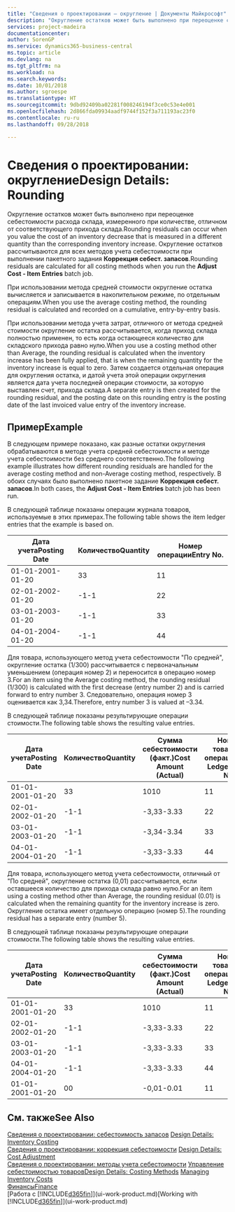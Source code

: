 ```yaml
---
title: "Сведения о проектировании — округление | Документы Майкрософт"
description: "Округление остатков может быть выполнено при переоценке себестоимости расхода склада, измеренного при количестве, отличном от соответствующего прихода склада. Округление остатков рассчитываются для всех методов учета себестоимости при выполнении пакетного задания **Коррекция себест. запасов**."
services: project-madeira
documentationcenter: 
author: SorenGP
ms.service: dynamics365-business-central
ms.topic: article
ms.devlang: na
ms.tgt_pltfrm: na
ms.workload: na
ms.search.keywords: 
ms.date: 10/01/2018
ms.author: sgroespe
ms.translationtype: HT
ms.sourcegitcommit: 9dbd92409ba02281f008246194f3ce0c53e4e001
ms.openlocfilehash: 2d866fda09934aadf9744f152f3a711193ac23f0
ms.contentlocale: ru-ru
ms.lasthandoff: 09/28/2018

---
```

# <a name="design-details-rounding"></a><span data-ttu-id="f211b-104">Сведения о проектировании: округление</span><span class="sxs-lookup"><span data-stu-id="f211b-104">Design Details: Rounding</span></span>
<span data-ttu-id="f211b-105">Округление остатков может быть выполнено при переоценке себестоимости расхода склада, измеренного при количестве, отличном от соответствующего прихода склада.</span><span class="sxs-lookup"><span data-stu-id="f211b-105">Rounding residuals can occur when you value the cost of an inventory decrease that is measured in a different quantity than the corresponding inventory increase.</span></span> <span data-ttu-id="f211b-106">Округление остатков рассчитываются для всех методов учета себестоимости при выполнении пакетного задания **Коррекция себест. запасов**.</span><span class="sxs-lookup"><span data-stu-id="f211b-106">Rounding residuals are calculated for all costing methods when you run the **Adjust Cost - Item Entries** batch job.</span></span>  

 <span data-ttu-id="f211b-107">При использовании метода средней стоимости округление остатка вычисляется и записывается в накопительном режиме, по отдельным операциям.</span><span class="sxs-lookup"><span data-stu-id="f211b-107">When you use the average costing method, the rounding residual is calculated and recorded on a cumulative, entry-by-entry basis.</span></span>  

 <span data-ttu-id="f211b-108">При использовании метода учета затрат, отличного от метода средней стоимости округление остатка рассчитывается, когда приход склада полностью применен, то есть когда остающееся количество для складского прихода равно нулю.</span><span class="sxs-lookup"><span data-stu-id="f211b-108">When you use a costing method other than Average, the rounding residual is calculated when the inventory increase has been fully applied, that is when the remaining quantity for the inventory increase is equal to zero.</span></span> <span data-ttu-id="f211b-109">Затем создается отдельная операция для округления остатка, и датой учета этой операции округления является дата учета последней операции стоимости, за которую выставлен счет, прихода склада.</span><span class="sxs-lookup"><span data-stu-id="f211b-109">A separate entry is then created for the rounding residual, and the posting date on this rounding entry is the posting date of the last invoiced value entry of the inventory increase.</span></span>  

## <a name="example"></a><span data-ttu-id="f211b-110">Пример</span><span class="sxs-lookup"><span data-stu-id="f211b-110">Example</span></span>  
 <span data-ttu-id="f211b-111">В следующем примере показано, как разные остатки округления обрабатываются в методе учета средней себестоимости и методе учета себестоимости без среднего соответственно.</span><span class="sxs-lookup"><span data-stu-id="f211b-111">The following example illustrates how different rounding residuals are handled for the average costing method and non-Average costing method, respectively.</span></span> <span data-ttu-id="f211b-112">В обоих случаях было выполнено пакетное задание **Коррекция себест. запасов**.</span><span class="sxs-lookup"><span data-stu-id="f211b-112">In both cases, the **Adjust Cost - Item Entries** batch job has been run.</span></span>  

 <span data-ttu-id="f211b-113">В следующей таблице показаны операции журнала товаров, используемые в этих примерах.</span><span class="sxs-lookup"><span data-stu-id="f211b-113">The following table shows the item ledger entries that the example is based on.</span></span>  

|<span data-ttu-id="f211b-114">Дата учета</span><span class="sxs-lookup"><span data-stu-id="f211b-114">Posting Date</span></span>|<span data-ttu-id="f211b-115">Количество</span><span class="sxs-lookup"><span data-stu-id="f211b-115">Quantity</span></span>|<span data-ttu-id="f211b-116">Номер операции</span><span class="sxs-lookup"><span data-stu-id="f211b-116">Entry No.</span></span>|  
|------------------|--------------|---------------|  
|<span data-ttu-id="f211b-117">01-01-20</span><span class="sxs-lookup"><span data-stu-id="f211b-117">01-01-20</span></span>|<span data-ttu-id="f211b-118">3</span><span class="sxs-lookup"><span data-stu-id="f211b-118">3</span></span>|<span data-ttu-id="f211b-119">1</span><span class="sxs-lookup"><span data-stu-id="f211b-119">1</span></span>|  
|<span data-ttu-id="f211b-120">02-01-20</span><span class="sxs-lookup"><span data-stu-id="f211b-120">02-01-20</span></span>|<span data-ttu-id="f211b-121">-1</span><span class="sxs-lookup"><span data-stu-id="f211b-121">-1</span></span>|<span data-ttu-id="f211b-122">2</span><span class="sxs-lookup"><span data-stu-id="f211b-122">2</span></span>|  
|<span data-ttu-id="f211b-123">03-01-20</span><span class="sxs-lookup"><span data-stu-id="f211b-123">03-01-20</span></span>|<span data-ttu-id="f211b-124">-1</span><span class="sxs-lookup"><span data-stu-id="f211b-124">-1</span></span>|<span data-ttu-id="f211b-125">3</span><span class="sxs-lookup"><span data-stu-id="f211b-125">3</span></span>|  
|<span data-ttu-id="f211b-126">04-01-20</span><span class="sxs-lookup"><span data-stu-id="f211b-126">04-01-20</span></span>|<span data-ttu-id="f211b-127">-1</span><span class="sxs-lookup"><span data-stu-id="f211b-127">-1</span></span>|<span data-ttu-id="f211b-128">4</span><span class="sxs-lookup"><span data-stu-id="f211b-128">4</span></span>|  

 <span data-ttu-id="f211b-129">Для товара, использующего метод учета себестоимости "По средней", округление остатка (1/300) рассчитывается с первоначальным уменьшением (операция номер 2) и переносится в операцию номер 3.</span><span class="sxs-lookup"><span data-stu-id="f211b-129">For an item using the Average costing method, the rounding residual (1/300) is calculated with the first decrease (entry number 2) and is carried forward to entry number 3.</span></span> <span data-ttu-id="f211b-130">Следовательно, операция номер 3 оценивается как 3,34.</span><span class="sxs-lookup"><span data-stu-id="f211b-130">Therefore, entry number 3 is valued at –3.34.</span></span>  

 <span data-ttu-id="f211b-131">В следующей таблице показаны результирующие операции стоимости.</span><span class="sxs-lookup"><span data-stu-id="f211b-131">The following table shows the resulting value entries.</span></span>  

|<span data-ttu-id="f211b-132">Дата учета</span><span class="sxs-lookup"><span data-stu-id="f211b-132">Posting Date</span></span>|<span data-ttu-id="f211b-133">Количество</span><span class="sxs-lookup"><span data-stu-id="f211b-133">Quantity</span></span>|<span data-ttu-id="f211b-134">Сумма себестоимости (факт.)</span><span class="sxs-lookup"><span data-stu-id="f211b-134">Cost Amount (Actual)</span></span>|<span data-ttu-id="f211b-135">Номер товарной операции</span><span class="sxs-lookup"><span data-stu-id="f211b-135">Item Ledger Entry No.</span></span>|<span data-ttu-id="f211b-136">Номер операции</span><span class="sxs-lookup"><span data-stu-id="f211b-136">Entry No.</span></span>|  
|------------------|--------------|----------------------------|---------------------------|---------------|  
|<span data-ttu-id="f211b-137">01-01-20</span><span class="sxs-lookup"><span data-stu-id="f211b-137">01-01-20</span></span>|<span data-ttu-id="f211b-138">3</span><span class="sxs-lookup"><span data-stu-id="f211b-138">3</span></span>|<span data-ttu-id="f211b-139">10</span><span class="sxs-lookup"><span data-stu-id="f211b-139">10</span></span>|<span data-ttu-id="f211b-140">1</span><span class="sxs-lookup"><span data-stu-id="f211b-140">1</span></span>|<span data-ttu-id="f211b-141">1</span><span class="sxs-lookup"><span data-stu-id="f211b-141">1</span></span>|  
|<span data-ttu-id="f211b-142">02-01-20</span><span class="sxs-lookup"><span data-stu-id="f211b-142">02-01-20</span></span>|<span data-ttu-id="f211b-143">-1</span><span class="sxs-lookup"><span data-stu-id="f211b-143">-1</span></span>|<span data-ttu-id="f211b-144">-3,33</span><span class="sxs-lookup"><span data-stu-id="f211b-144">-3.33</span></span>|<span data-ttu-id="f211b-145">2</span><span class="sxs-lookup"><span data-stu-id="f211b-145">2</span></span>|<span data-ttu-id="f211b-146">2</span><span class="sxs-lookup"><span data-stu-id="f211b-146">2</span></span>|  
|<span data-ttu-id="f211b-147">03-01-20</span><span class="sxs-lookup"><span data-stu-id="f211b-147">03-01-20</span></span>|<span data-ttu-id="f211b-148">-1</span><span class="sxs-lookup"><span data-stu-id="f211b-148">-1</span></span>|<span data-ttu-id="f211b-149">-3,34</span><span class="sxs-lookup"><span data-stu-id="f211b-149">-3.34</span></span>|<span data-ttu-id="f211b-150">3</span><span class="sxs-lookup"><span data-stu-id="f211b-150">3</span></span>|<span data-ttu-id="f211b-151">3</span><span class="sxs-lookup"><span data-stu-id="f211b-151">3</span></span>|  
|<span data-ttu-id="f211b-152">04-01-20</span><span class="sxs-lookup"><span data-stu-id="f211b-152">04-01-20</span></span>|<span data-ttu-id="f211b-153">-1</span><span class="sxs-lookup"><span data-stu-id="f211b-153">-1</span></span>|<span data-ttu-id="f211b-154">-3,33</span><span class="sxs-lookup"><span data-stu-id="f211b-154">-3.33</span></span>|<span data-ttu-id="f211b-155">4</span><span class="sxs-lookup"><span data-stu-id="f211b-155">4</span></span>|<span data-ttu-id="f211b-156">4</span><span class="sxs-lookup"><span data-stu-id="f211b-156">4</span></span>|  

 <span data-ttu-id="f211b-157">Для товара, использующего метод учета себестоимости, отличный от "По средней", округление остатка (0,01) рассчитывается, если оставшееся количество для прихода склада равно нулю.</span><span class="sxs-lookup"><span data-stu-id="f211b-157">For an item using a costing method other than Average, the rounding residual (0.01) is calculated when the remaining quantity for the inventory increase is zero.</span></span> <span data-ttu-id="f211b-158">Округление остатка имеет отдельную операцию (номер 5).</span><span class="sxs-lookup"><span data-stu-id="f211b-158">The rounding residual has a separate entry (number 5).</span></span>  

 <span data-ttu-id="f211b-159">В следующей таблице показаны результирующие операции стоимости.</span><span class="sxs-lookup"><span data-stu-id="f211b-159">The following table shows the resulting value entries.</span></span>  

|<span data-ttu-id="f211b-160">Дата учета</span><span class="sxs-lookup"><span data-stu-id="f211b-160">Posting Date</span></span>|<span data-ttu-id="f211b-161">Количество</span><span class="sxs-lookup"><span data-stu-id="f211b-161">Quantity</span></span>|<span data-ttu-id="f211b-162">Сумма себестоимости (факт.)</span><span class="sxs-lookup"><span data-stu-id="f211b-162">Cost Amount (Actual)</span></span>|<span data-ttu-id="f211b-163">Номер товарной операции</span><span class="sxs-lookup"><span data-stu-id="f211b-163">Item Ledger Entry No.</span></span>|<span data-ttu-id="f211b-164">Номер операции</span><span class="sxs-lookup"><span data-stu-id="f211b-164">Entry No.</span></span>|  
|------------------|--------------|----------------------------|---------------------------|---------------|  
|<span data-ttu-id="f211b-165">01-01-20</span><span class="sxs-lookup"><span data-stu-id="f211b-165">01-01-20</span></span>|<span data-ttu-id="f211b-166">3</span><span class="sxs-lookup"><span data-stu-id="f211b-166">3</span></span>|<span data-ttu-id="f211b-167">10</span><span class="sxs-lookup"><span data-stu-id="f211b-167">10</span></span>|<span data-ttu-id="f211b-168">1</span><span class="sxs-lookup"><span data-stu-id="f211b-168">1</span></span>|<span data-ttu-id="f211b-169">1</span><span class="sxs-lookup"><span data-stu-id="f211b-169">1</span></span>|  
|<span data-ttu-id="f211b-170">02-01-20</span><span class="sxs-lookup"><span data-stu-id="f211b-170">02-01-20</span></span>|<span data-ttu-id="f211b-171">-1</span><span class="sxs-lookup"><span data-stu-id="f211b-171">-1</span></span>|<span data-ttu-id="f211b-172">-3,33</span><span class="sxs-lookup"><span data-stu-id="f211b-172">-3.33</span></span>|<span data-ttu-id="f211b-173">2</span><span class="sxs-lookup"><span data-stu-id="f211b-173">2</span></span>|<span data-ttu-id="f211b-174">2</span><span class="sxs-lookup"><span data-stu-id="f211b-174">2</span></span>|  
|<span data-ttu-id="f211b-175">03-01-20</span><span class="sxs-lookup"><span data-stu-id="f211b-175">03-01-20</span></span>|<span data-ttu-id="f211b-176">-1</span><span class="sxs-lookup"><span data-stu-id="f211b-176">-1</span></span>|<span data-ttu-id="f211b-177">-3,33</span><span class="sxs-lookup"><span data-stu-id="f211b-177">-3.33</span></span>|<span data-ttu-id="f211b-178">3</span><span class="sxs-lookup"><span data-stu-id="f211b-178">3</span></span>|<span data-ttu-id="f211b-179">3</span><span class="sxs-lookup"><span data-stu-id="f211b-179">3</span></span>|  
|<span data-ttu-id="f211b-180">04-01-20</span><span class="sxs-lookup"><span data-stu-id="f211b-180">04-01-20</span></span>|<span data-ttu-id="f211b-181">-1</span><span class="sxs-lookup"><span data-stu-id="f211b-181">-1</span></span>|<span data-ttu-id="f211b-182">-3,33</span><span class="sxs-lookup"><span data-stu-id="f211b-182">-3.33</span></span>|<span data-ttu-id="f211b-183">4</span><span class="sxs-lookup"><span data-stu-id="f211b-183">4</span></span>|<span data-ttu-id="f211b-184">4</span><span class="sxs-lookup"><span data-stu-id="f211b-184">4</span></span>|  
|<span data-ttu-id="f211b-185">01-01-20</span><span class="sxs-lookup"><span data-stu-id="f211b-185">01-01-20</span></span>|<span data-ttu-id="f211b-186">0</span><span class="sxs-lookup"><span data-stu-id="f211b-186">0</span></span>|<span data-ttu-id="f211b-187">-0,01</span><span class="sxs-lookup"><span data-stu-id="f211b-187">-0.01</span></span>|<span data-ttu-id="f211b-188">1</span><span class="sxs-lookup"><span data-stu-id="f211b-188">1</span></span>|<span data-ttu-id="f211b-189">5</span><span class="sxs-lookup"><span data-stu-id="f211b-189">5</span></span>|  

## <a name="see-also"></a><span data-ttu-id="f211b-190">См. также</span><span class="sxs-lookup"><span data-stu-id="f211b-190">See Also</span></span>  
 <span data-ttu-id="f211b-191">[Сведения о проектировании: себестоимость запасов](design-details-inventory-costing.md) </span><span class="sxs-lookup"><span data-stu-id="f211b-191">[Design Details: Inventory Costing](design-details-inventory-costing.md) </span></span>  
 <span data-ttu-id="f211b-192">[Сведения о проектировании: коррекция себестоимости](design-details-cost-adjustment.md) </span><span class="sxs-lookup"><span data-stu-id="f211b-192">[Design Details: Cost Adjustment](design-details-cost-adjustment.md) </span></span>  
 <span data-ttu-id="f211b-193">[Сведения о проектировании: методы учета себестоимости](design-details-costing-methods.md) [Управление себестоимостью товаров](finance-manage-inventory-costs.md)</span><span class="sxs-lookup"><span data-stu-id="f211b-193">[Design Details: Costing Methods](design-details-costing-methods.md) [Managing Inventory Costs](finance-manage-inventory-costs.md)</span></span>  
 [<span data-ttu-id="f211b-194">Финансы</span><span class="sxs-lookup"><span data-stu-id="f211b-194">Finance</span></span>](finance.md)  
 <span data-ttu-id="f211b-195">[Работа с [!INCLUDE[d365fin](includes/d365fin_md.md)]](ui-work-product.md)</span><span class="sxs-lookup"><span data-stu-id="f211b-195">[Working with [!INCLUDE[d365fin](includes/d365fin_md.md)]](ui-work-product.md)</span></span>

